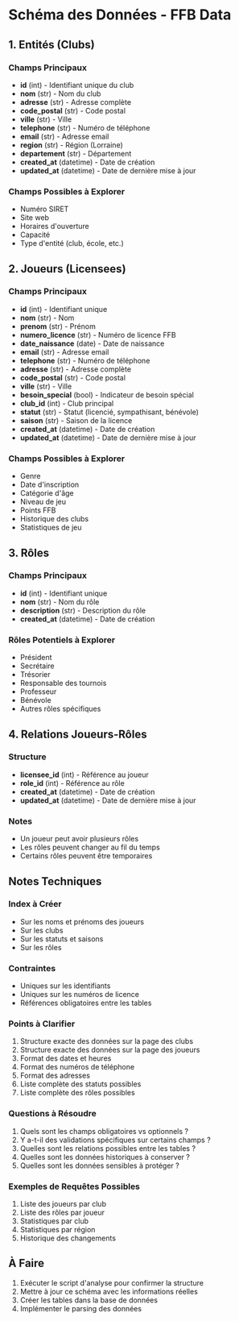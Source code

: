 # Schéma des Données - FFB Data

## 1. Entités (Clubs)

### Champs Principaux
- **id** (int) - Identifiant unique du club
- **nom** (str) - Nom du club
- **adresse** (str) - Adresse complète
- **code_postal** (str) - Code postal
- **ville** (str) - Ville
- **telephone** (str) - Numéro de téléphone
- **email** (str) - Adresse email
- **region** (str) - Région (Lorraine)
- **departement** (str) - Département
- **created_at** (datetime) - Date de création
- **updated_at** (datetime) - Date de dernière mise à jour

### Champs Possibles à Explorer
- Numéro SIRET
- Site web
- Horaires d'ouverture
- Capacité
- Type d'entité (club, école, etc.)

## 2. Joueurs (Licensees)

### Champs Principaux
- **id** (int) - Identifiant unique
- **nom** (str) - Nom
- **prenom** (str) - Prénom
- **numero_licence** (str) - Numéro de licence FFB
- **date_naissance** (date) - Date de naissance
- **email** (str) - Adresse email
- **telephone** (str) - Numéro de téléphone
- **adresse** (str) - Adresse complète
- **code_postal** (str) - Code postal
- **ville** (str) - Ville
- **besoin_special** (bool) - Indicateur de besoin spécial
- **club_id** (int) - Club principal
- **statut** (str) - Statut (licencié, sympathisant, bénévole)
- **saison** (str) - Saison de la licence
- **created_at** (datetime) - Date de création
- **updated_at** (datetime) - Date de dernière mise à jour

### Champs Possibles à Explorer
- Genre
- Date d'inscription
- Catégorie d'âge
- Niveau de jeu
- Points FFB
- Historique des clubs
- Statistiques de jeu

## 3. Rôles

### Champs Principaux
- **id** (int) - Identifiant unique
- **nom** (str) - Nom du rôle
- **description** (str) - Description du rôle
- **created_at** (datetime) - Date de création

### Rôles Potentiels à Explorer
- Président
- Secrétaire
- Trésorier
- Responsable des tournois
- Professeur
- Bénévole
- Autres rôles spécifiques

## 4. Relations Joueurs-Rôles

### Structure
- **licensee_id** (int) - Référence au joueur
- **role_id** (int) - Référence au rôle
- **created_at** (datetime) - Date de création
- **updated_at** (datetime) - Date de dernière mise à jour

### Notes
- Un joueur peut avoir plusieurs rôles
- Les rôles peuvent changer au fil du temps
- Certains rôles peuvent être temporaires

## Notes Techniques

### Index à Créer
- Sur les noms et prénoms des joueurs
- Sur les clubs
- Sur les statuts et saisons
- Sur les rôles

### Contraintes
- Uniques sur les identifiants
- Uniques sur les numéros de licence
- Références obligatoires entre les tables

### Points à Clarifier
1. Structure exacte des données sur la page des clubs
2. Structure exacte des données sur la page des joueurs
3. Format des dates et heures
4. Format des numéros de téléphone
5. Format des adresses
6. Liste complète des statuts possibles
7. Liste complète des rôles possibles

### Questions à Résoudre
1. Quels sont les champs obligatoires vs optionnels ?
2. Y a-t-il des validations spécifiques sur certains champs ?
3. Quelles sont les relations possibles entre les tables ?
4. Quelles sont les données historiques à conserver ?
5. Quelles sont les données sensibles à protéger ?

### Exemples de Requêtes Possibles
1. Liste des joueurs par club
2. Liste des rôles par joueur
3. Statistiques par club
4. Statistiques par région
5. Historique des changements

## À Faire
1. Exécuter le script d'analyse pour confirmer la structure
2. Mettre à jour ce schéma avec les informations réelles
3. Créer les tables dans la base de données
4. Implémenter le parsing des données 